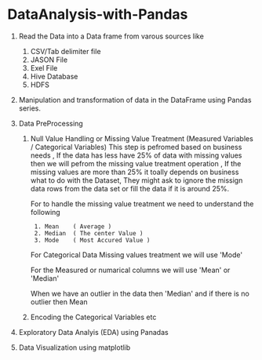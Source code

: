 # DataAnalysis-with-Pandas

1. Read the Data into a Data frame from varous sources like 
    1) CSV/Tab delimiter file 
    2) JASON File 
    3) Exel File
    4) Hive Database 
    5) HDFS
2. Manipulation and transformation of data in the DataFrame using Pandas series. 

3. Data PreProcessing

    1) Null Value Handling or Missing Value Treatment (Measured Variables / Categorical Variables) 
       This step is pefromed based on business needs , If the data has less have 25% of data with missing values then we will pefrom
       the missing value treatment operation , If the missing values are more than 25% it toally depends on business what to do with the
       Dataset, They might ask to ignore the missign data rows from the data set  or fill the data if it is around 25%.
       
       For to handle the missing value treatment we need to understand the following
       
            1. Mean    ( Average )
            2. Median  ( The center Value )
            3. Mode    ( Most Accured Value ) 
       
       For Categorical Data Missing values treatment we will use 'Mode'
       
       For the Measured or numarical columns we will use 'Mean'  or 'Median' 
       
       When we have an outlier in the data then 'Median' and if there is no outlier then Mean 
       
    2) Encoding the Categorical Variables etc

4. Exploratory Data Analyis (EDA) using Panadas

6. Data Visualization using matplotlib
